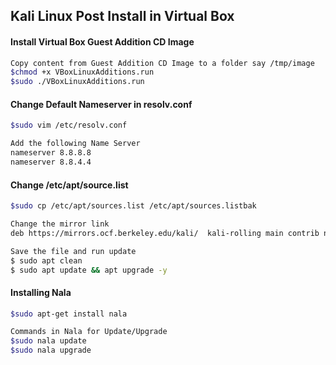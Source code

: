 ## Kali Linux Post Install in Virtual Box


#### Install Virtual Box Guest Addition CD Image
```sh
Copy content from Guest Addition CD Image to a folder say /tmp/image
$chmod +x VBoxLinuxAdditions.run
$sudo ./VBoxLinuxAdditions.run
```

#### Change Default Nameserver in resolv.conf
```sh
$sudo vim /etc/resolv.conf

Add the following Name Server
nameserver 8.8.8.8
nameserver 8.8.4.4
```

#### Change /etc/apt/source.list
```sh
$sudo cp /etc/apt/sources.list /etc/apt/sources.listbak

Change the mirror link
deb https://mirrors.ocf.berkeley.edu/kali/  kali-rolling main contrib non-free

Save the file and run update
$ sudo apt clean
$ sudo apt update && apt upgrade -y
```

#### Installing Nala
```sh
$sudo apt-get install nala

Commands in Nala for Update/Upgrade
$sudo nala update
$sudo nala upgrade
```



